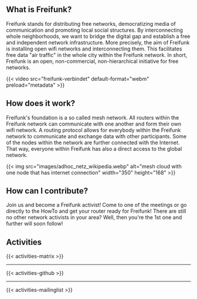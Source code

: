## What is Freifunk?

Freifunk stands for distributing free networks, democratizing media of communication and promoting local social structures. By interconnecting whole neighborhoods, we want to bridge the digital gap and establish a free and independent network infrastructure. More precisely, the aim of Freifunk is installing open wifi networks and interconnecting them. This facilitates free data "air traffic" in the whole city within the Freifunk network. In short, Freifunk is an open, non-commercial, non-hierarchical initiative for free networks.

{{< video src="freifunk-verbindet" default-format="webm" preload="metadata" >}}

## How does it work?

Freifunk's foundation is a so called mesh network. All routers within the Freifunk network can communicate with one another and form their own wifi network. A routing protocol allows for everybody within the Freifunk network to communicate and exchange data with other participants. Some of the nodes within the network are further connected with the Internet. That way, everyone within Freifunk has also a direct access to the global network.

{{< img src="images/adhoc_netz_wikipedia.webp" alt="mesh cloud with one node that has internet connection" width="350" height="168" >}}

## How can I contribute?

Join us and become a Freifunk activist! Come to one of the meetings or go directly to the HowTo and get your router ready for Freifunk! There are still no other network activists in your area? Well, then you're the 1st one and further will soon follow!

## Activities

{{< activities-matrix >}}

---

{{< activities-github >}}

---

{{< activities-mailinglist >}}
